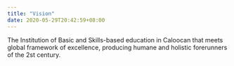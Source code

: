 ```yaml
---
title: "Vision"
date: 2020-05-29T20:42:59+08:00
---
```

The Institution of Basic and Skills-based education in Caloocan that meets global framework of excellence, producing humane and holistic forerunners of the 2st century.